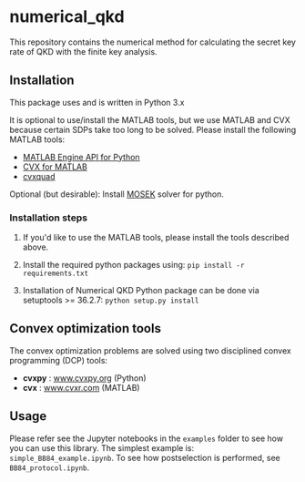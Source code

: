 # numerical_qkd

This repository contains the numerical method for calculating the secret key rate
of QKD with the finite key analysis.

## Installation

This package uses and is written in Python 3.x

It is optional to use/install the MATLAB tools, but we use MATLAB and CVX 
because certain SDPs take too long to be solved.
Please install the following MATLAB tools:
- [MATLAB Engine API for Python](https://www.mathworks.com/help/matlab/matlab_external/install-the-matlab-engine-for-python.html)
- [CVX for MATLAB](http://cvxr.com/)
- [cvxquad](https://github.com/hfawzi/cvxquad)

Optional (but desirable):
Install [MOSEK](https://www.mosek.com) solver for python.

### Installation steps

1. If you'd like to use the MATLAB tools, please install the tools described above.

2. Install the required python packages using: ```pip install -r requirements.txt```

3. Installation of Numerical QKD Python package can be done via setuptools >= 36.2.7: ```python setup.py install```

## Convex optimization tools

The convex optimization problems are solved using two disciplined convex
programming (DCP) tools: 
- **cvxpy** : www.cvxpy.org (Python)
- **cvx** :  www.cvxr.com (MATLAB)

## Usage

Please refer see the Jupyter notebooks in the ```examples``` folder to see
how you can use this library.
The simplest example is: ```simple_BB84_example.ipynb```.
To see how postselection is performed, see ```BB84_protocol.ipynb```.
